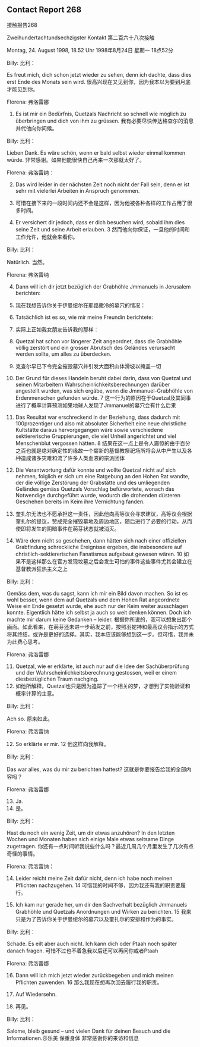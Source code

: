 ## Contact Report 268
接触报告268

Zweihundertachtundsechzigster Kontakt
第二百六十八次接触

Montag, 24. August 1998, 18.52 Uhr
1998年8月24日 星期一 18点52分

Billy:
比利：

Es freut mich, dich schon jetzt wieder zu sehen, denn ich dachte, dass dies erst Ende des Monats sein wird.
很高兴现在又见到你，因为我本以为要到月底才能见到你。

Florena:
弗洛雷娜

1. Es ist mir ein Bedürfnis, Quetzals Nachricht so schnell wie möglich zu überbringen und dich von ihm zu grüssen.
我有必要尽快传达格查尔的消息并代他向你问候。

Billy:
比利：

Lieben Dank. Es wäre schön, wenn er bald selbst wieder einmal kommen würde.
非常感谢。如果他能很快自己再来一次那就太好了。

Florena:
弗洛雷纳：

2. Das wird leider in der nächsten Zeit noch nicht der Fall sein, denn er ist sehr mit vielerlei Arbeiten in Anspruch genommen.
2. 可惜在接下来的一段时间内还不会是这样，因为他被各种各样的工作占用了很多时间。

3. Er versichert dir jedoch, dass er dich besuchen wird, sobald ihm dies seine Zeit und seine Arbeit erlauben.
3 然而他向你保证，一旦他的时间和工作允许，他就会来看你。

Billy:
比利：

Natürlich.
当然。

Florena:
弗洛雷纳

4. Dann will ich dir jetzt bezüglich der Grabhöhle Jmmanuels in Jerusalem berichten:
4. 现在我想告诉你关于伊曼纽尔在耶路撒冷的墓穴的情况：

5. Tatsächlich ist es so, wie mir meine Freundin berichtete:
5. 实际上正如我女朋友告诉我的那样：

6. Quetzal hat schon vor längerer Zeit angeordnet, dass die Grabhöhle völlig zerstört und ein grosser Abrutsch des Geländes verursacht werden sollte, um alles zu überdecken.
6. 克查尔早已下令完全摧毁墓穴并引发大面积山体滑坡以掩盖一切

7. Der Grund für dieses Handeln beruht dabei darin, dass von Quetzal und seinen Mitarbeitern Wahrscheinlichkeitsberechnungen darüber angestellt wurden, was sich ergäbe, wenn die Jmmanuel-Grabhöhle von Erdenmenschen gefunden würde.
7 这一行为的原因在于Quetzal及其同事进行了概率计算预测如果地球人发现了Jmmanuel的墓穴会有什么后果

8. Das Resultat war erschreckend in der Beziehung, dass dadurch mit 100prozentiger und also mit absoluter Sicherheit eine neue christliche Kultstätte daraus hervorgegangen wäre sowie verschiedene sektiererische Gruppierungen, die viel Unheil angerichtet und viel Menschenblut vergossen hätten.
8 结果在这一点上是令人震惊的由于百分之百也就是绝对确定性的缘故一个崭新的基督教祭祀场所将会从中产生以及各种造成诸多灾难和流了许多人类血液的宗派团体

9. Die Verantwortung dafür konnte und wollte Quetzal nicht auf sich nehmen, folglich er sich um eine Ratgebung an den Hohen Rat wandte, der die völlige Zerstörung der Grabstätte und des umliegenden Geländes gemäss Quetzals Vorschlag befürwortete, wonach das Notwendige durchgeführt wurde, wodurch die drohenden düsteren Geschehen bereits im Keim ihre Vernichtung fanden.
9. 奎扎尔无法也不愿承担这一责任，因此他向高等议会寻求建议，高等议会根据奎扎尔的提议，赞成完全摧毁墓地及周边地区，随后进行了必要的行动，从而使即将发生的阴暗事件在萌芽状态就被消灭。

10. Wäre dem nicht so geschehen, dann hätten sich nach einer offiziellen Grabfindung schreckliche Ereignisse ergeben, die insbesondere auf christlich-sektiererischen Fanatismus aufgebaut gewesen wären.
10 如果不是这样那么在官方发现坟墓之后会发生可怕的事件这些事件尤其会建立在基督教派狂热主义之上

Billy:
比利：

Gemäss dem, was du sagst, kann ich mir ein Bild davon machen. So ist es wohl besser, wenn dem auf Quetzals und dem Hohen Rat angeordnete Weise ein Ende gesetzt wurde, ehe auch nur der Keim weiter ausschlagen konnte. Eigentlich hätte ich selbst ja auch so weit denken können. Doch ich machte mir darum keine Gedanken – leider.
根据你所说的，我可以想象出那个画面。如此看来，在萌芽还未进一步萌发之前，按照羽蛇神和最高议会指示的方式将其终结，或许是更好的选择。其实，我本应该能够想到这一步。但可惜，我并未为此费心思考。

Florena:
弗洛雷娜

11. Quetzal, wie er erklärte, ist auch nur auf die Idee der Sachüberprüfung und der Wahrscheinlichkeitsberechnung gestossen, weil er einem diesbezüglichen Traum nachging.
11. 如他所解释，Quetzal也只是因为追踪了一个相关的梦，才想到了实物验证和概率计算的主意。

Billy:
比利：

Ach so.
原来如此。

Florena:
弗洛雷纳

12. So erklärte er mir.
12 他这样向我解释。

Billy:
比利：

Das war alles, was du mir zu berichten hattest?
这就是你要报告给我的全部内容吗？

Florena:
弗洛雷娜

13. Ja.
13. 是。

Billy:
比利：

Hast du noch ein wenig Zeit, um dir etwas anzuhören? In den letzten Wochen und Monaten haben sich einige Male etwas seltsame Dinge zugetragen.
你还有一点时间听我说些什么吗？最近几周几个月里发生了几次有点奇怪的事情。

Florena:
弗洛雷纳：

14. Leider reicht meine Zeit dafür nicht, denn ich habe noch meinen Pflichten nachzugehen.
14 可惜我的时间不够，因为我还有我的职责要履行。

15. Ich kam nur gerade her, um dir den Sachverhalt bezüglich Jmmanuels Grabhöhle und Quetzals Anordnungen und Wirken zu berichten.
15 我来只是为了告诉你关于伊曼纽尔的墓穴以及奎扎尔的安排和作为的事实。

Billy:
比利：

Schade. Es eilt aber auch nicht. Ich kann dich oder Ptaah noch später danach fragen.
可惜不过也不着急我以后还可以再问你或者Ptaah

Florena:
弗洛蕾娜

16. Dann will ich mich jetzt wieder zurückbegeben und mich meinen Pflichten zuwenden.
16 那么我现在想再次回去履行我的职责。

17. Auf Wiedersehn.
17. 再见。

Billy:
比利：

Salome, bleib gesund – und vielen Dank für deinen Besuch und die Informationen.莎乐美 保重身体 非常感谢你的来访和信息


